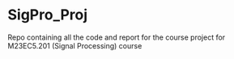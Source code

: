 # SigPro_Proj
Repo containing all the code and report for the course project for M23EC5.201 (Signal Processing) course
